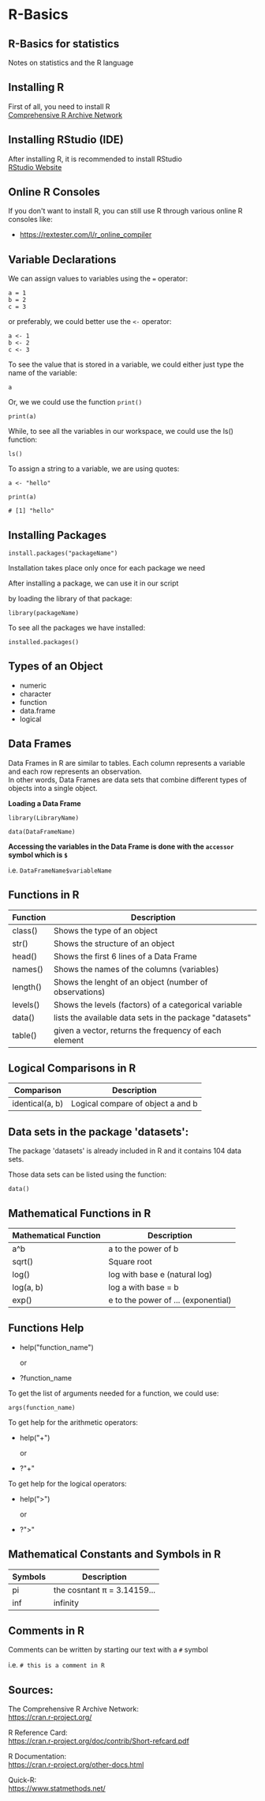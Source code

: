 # R-Basics

## R-Basics for statistics

Notes on statistics and the R language  

## Installing R
First of all, you need to install R  
[Comprehensive R Archive Network](https://cran.r-project.org/)

## Installing RStudio (IDE)
After installing R, it is recommended to install RStudio  
[RStudio Website](https://www.rstudio.com/products/rstudio/download/)

## Online R Consoles

If you don't want to install R, you can still use R through various online R consoles like:

* https://rextester.com/l/r_online_compiler

## Variable Declarations

We can assign values to variables using the `=` operator:
```
a = 1
b = 2
c = 3
```
or preferably, we could better use the `<-` operator:
```
a <- 1
b <- 2
c <- 3
```
To see the value that is stored in a variable, we could either just type the name of the variable:

```
a
```
Or, we we could use the function `print()`
```
print(a)
```
While, to see all the variables in our workspace, we could use the ls() function:
```
ls()
```

To assign a string to a variable, we are using quotes:
```
a <- "hello"

print(a)

# [1] "hello"

```

## Installing Packages
```
install.packages("packageName")

```
Installation takes place only once for each package we need


After installing a package, we can use it in our script 

by loading the library of that package:

```
library(packageName)
```

To see all the packages we have installed:

```
installed.packages()

```

## Types of an Object

* numeric
* character
* function
* data.frame
* logical

## Data Frames

Data Frames in R are similar to tables. Each column represents a variable and each row represents an observation.  
In other words, Data Frames are data sets that combine different types of objects into a single object.

**Loading a Data Frame**

`library(LibraryName)`  

`data(DataFrameName)`  

**Accessing the variables in the Data Frame is done with the `accessor` symbol which is `$`** 

i.e. `DataFrameName$variableName`  


## Functions in R

Function | Description
---------|------------
class() | Shows the type of an object
str() | Shows the structure of an object
head() | Shows the first 6 lines of a Data Frame
names() | Shows the names of the columns (variables)
length() | Shows the lenght of an object (number of observations)
levels() | Shows the levels (factors) of a categorical variable
data() | lists the available data sets in the package "datasets"
table() | given a vector, returns the frequency of each element

## Logical Comparisons in R

Comparison | Description
-----------|------------
identical(a, b) | Logical compare of object a and b

## Data sets in the package 'datasets':

The package 'datasets' is already included in R and it contains 104 data sets.

Those data sets can be listed using the function:

```
data()
```


## Mathematical Functions in R

Mathematical Function | Description
----------------------|------------
a^b | a to the power of b
sqrt() | Square root
log() | log with base e (natural log)
log(a, b) | log a with base = b
exp() | e to the power of ... (exponential)

## Functions Help

* help("function_name")

  or  

* ?function_name

To get the list of arguments needed for a function, we could use:

```
args(function_name)
```

To get help for the arithmetic operators:

* help("+")

  or  

* ?"+"

To get help for the logical operators:

* help(">")

  or  

* ?">"

## Mathematical Constants and Symbols in R

Symbols | Description
---------|------------
pi | the cosntant π = 3.14159...
inf | infinity


## Comments in R

Comments can be written by starting our text with a `#` symbol

i.e. `# this is a comment in R`


## Sources:

The Comprehensive R Archive Network:    
https://cran.r-project.org/  

R Reference Card:  
https://cran.r-project.org/doc/contrib/Short-refcard.pdf  

R Documentation:  
https://cran.r-project.org/other-docs.html  

Quick-R:  
https://www.statmethods.net/  

